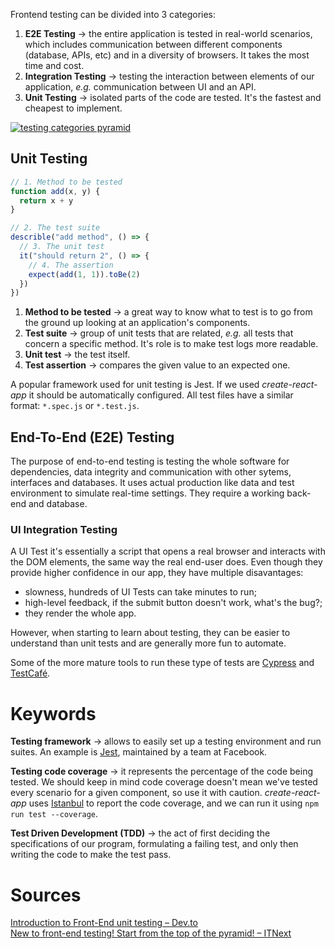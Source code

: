 Frontend testing can be divided into 3 categories:
1. __E2E Testing__ → the entire application is tested in real-world scenarios, which includes communication between different components (database, APIs, etc) and in a diversity of browsers. It takes the most time and cost.
2. __Integration Testing__ → testing the interaction between elements of our application, *e.g.* communication between UI and an API.
3. __Unit Testing__ → isolated parts of the code are tested. It's the fastest and cheapest to implement.

[![testing categories pyramid](https://res.cloudinary.com/practicaldev/image/fetch/s--OypgjlFL--/c_limit%2Cf_auto%2Cfl_progressive%2Cq_auto%2Cw_880/https://user-images.githubusercontent.com/15229355/55113335-24fcff00-50df-11e9-87e8-cdd5e0e6ad3f.png)](https://dev.to/christopherkade/introduction-to-front-end-unit-testing-510n "Introduction to Front-End unit testing – Dev.to")

## Unit Testing
```javascript
// 1. Method to be tested
function add(x, y) {
  return x + y
}

// 2. The test suite
describle("add method", () => {
  // 3. The unit test
  it("should return 2", () => {
    // 4. The assertion
    expect(add(1, 1)).toBe(2)
  })
})
```
1. __Method to be tested__ → a great way to know what to test is to go from the ground up looking at an application's components.
2. __Test suite__ → group of unit tests that are related, *e.g.* all tests that concern a specific method. It's role is to make test logs more readable.
3. __Unit test__ → the test itself.
4. __Test assertion__ → compares the given value to an expected one.

A popular framework used for unit testing is Jest. If we used *create-react-app* it should be automatically configured. All test files have a similar format: `*.spec.js` or `*.test.js`.

## End-To-End (E2E) Testing
The purpose of end-to-end testing is testing the whole software for dependencies, data integrity and communication with other sytems, interfaces and databases. It uses actual production like data and test environment to simulate real-time settings. They require a working back-end and database.

### UI Integration Testing
A UI Test it's essentially a script that opens a real browser and interacts with the DOM elements, the same way the real end-user does. Even though they provide higher confidence in our app, they have multiple disavantages:
- slowness, hundreds of UI Tests can take minutes to run;
- high-level feedback, if the submit button doesn't work, what's the bug?;
- they render the whole app.

However, when starting to learn about testing, they can be easier to understand than unit tests and are generally more fun to automate.

Some of the more mature tools to run these type of tests are [Cypress](https://www.cypress.io/) and [TestCafé](https://devexpress.github.io/testcafe/).

# Keywords
__Testing framework__ → allows to easily set up a testing environment and run suites. An example is [Jest](https://jestjs.io/), maintained by a team at Facebook.

__Testing code coverage__ → it represents the percentage of the code being tested. We should keep in mind code coverage doesn't mean we've tested every scenario for a given component, so use it with caution. *create-react-app* uses [Istanbul](https://istanbul.js.org/) to report the code coverage, and we can run it using `npm run test --coverage`.

__Test Driven Development (TDD)__ → the act of first deciding the specifications of our program, formulating a failing test, and only then writing the code to make the test pass.

# Sources
[Introduction to Front-End unit testing – Dev.to](https://dev.to/christopherkade/introduction-to-front-end-unit-testing-510n)\
[New to front-end testing! Start from the top of the pyramid! – ITNext](https://itnext.io/new-to-front-end-testing-start-from-the-top-of-the-pyramid-a0039615353c)
